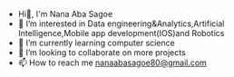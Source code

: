 - Hi👋, I'm Nana Aba Sagoe
- 👀 I’m interested in Data engineering&Analytics,Artificial Intelligence,Mobile app development(IOS)and Robotics 
- 🌱 I’m currently learning computer science 
- 💞️ I’m looking to collaborate on more projects 
- 📫 How to reach me nanaabasagoe80@gmail.com
